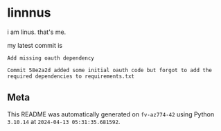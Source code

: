 # linnnus

i am linus. that's me.

my latest commit is

```
Add missing oauth dependency

Commit 58e2a2d added some initial oauth code but forgot to add the
required dependencies to requirements.txt
```

## Meta

This README was automatically generated on `fv-az774-42` using Python
`3.10.14` at `2024-04-13 05:31:35.681592`.

